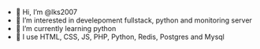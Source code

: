 - 👋 Hi, I’m @lks2007
- 👀 I’m interested in develepoment fullstack, python and monitoring server
- 🌱 I’m currently learning python
- 👀 I use HTML, CSS, JS, PHP, Python, Redis, Postgres and Mysql
